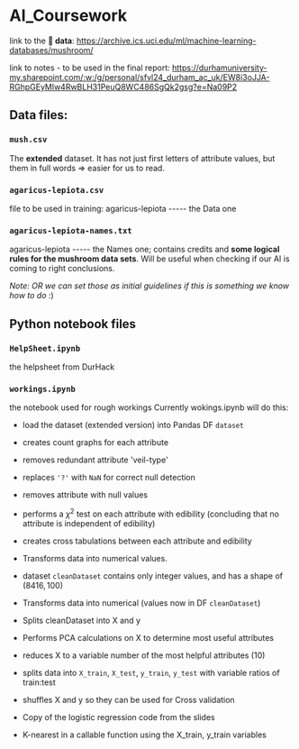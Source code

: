 # AI_Coursework
link to the **🍄 data**: https://archive.ics.uci.edu/ml/machine-learning-databases/mushroom/

link to notes - to be used in the final report: https://durhamuniversity-my.sharepoint.com/:w:/g/personal/sfvl24_durham_ac_uk/EW8i3oJJA-RGhpGEyMlw4RwBLH31PeuQ8WC486SgQk2gsg?e=Na09P2


## Data files:
### `mush.csv`
The **extended** dataset. It has not just first letters of attribute values, but them in full words => easier for us to read.


### `agaricus-lepiota.csv`
file to be used in training: agaricus-lepiota ----- the Data one


### `agaricus-lepiota-names.txt`
agaricus-lepiota ----- the Names one; contains credits and **some logical rules for the mushroom data sets**. Will be useful when checking if our AI is coming to right conclusions.

*Note: OR we can set those as initial guidelines if this is something we know how to do* :)


## Python notebook files
### `HelpSheet.ipynb`
the helpsheet from DurHack


### `workings.ipynb`
the notebook used for rough workings
Currently wokings.ipynb will do this:
- load the dataset (extended version) into Pandas DF `dataset`
- creates count graphs for each attribute
- removes redundant attribute 'veil-type'
- replaces `'?'` with `NaN` for correct null detection
- removes attribute with null values
- performs a $\chi^2$ test on each attribute with edibility (concluding that no attribute is independent of edibility)
- creates cross tabulations between each attribute and edibility 
- Transforms data into numerical values.
- dataset `cleanDataset` contains only integer values, and has a shape of $(8416, 100)$
- Transforms data into numerical (values now in DF `cleanDataset`)
- Splits cleanDataset into X and y
- Performs PCA calculations on X to determine most useful attributes
- reduces X to a variable number of the most helpful attributes (10)
- splits data into `X_train`, `X_test`, `y_train`, `y_test` with variable ratios of train:test
- shuffles X and y so they can be used for Cross validation

- Copy of the logistic regression code from the slides

- K-nearest in a callable function using the X_train, y_train variables
